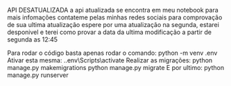 API DESATUALIZADA
a api atualizada se encontra em meu notebook
para mais infomações contateme pelas minhas redes sociais
para comprovação de sua ultima atualização espere por uma atualização na segunda,
estarei desponivel e terei como provar a data da ultima modificação a partir de segunda as 12:45

Para rodar o código basta apenas rodar o comando: 
python -m venv .env
Ativar esta mesma:
.\.env\Scripts\activate
Realizar as migrações:
python manage.py makemigrations
python manage.py migrate
E por ultimo:
python manage.py runserver
